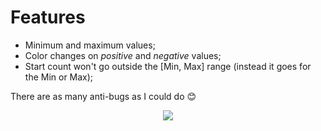 # Features
 - Minimum and maximum values;
 - Color changes on *positive* and *negative* values;
 - Start count won't go outside the [Min, Max] range (instead it goes for the Min or Max);

There are as many anti-bugs as I could do 😊

<p align="center"><img src="https://user-images.githubusercontent.com/106313202/171184958-06792c7a-b154-4cf8-a0b1-368c002e0a93.png"></p>

